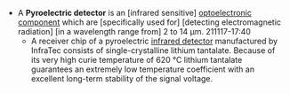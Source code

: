 - A **Pyroelectric detector** is an [infrared sensitive] [optoelectronic component](((yf6pl89dW))) which are [specifically used for] [detecting electromagnetic radiation] [in a wavelength range from] 2 to 14 µm.
211117-17:40
    - A receiver chip of a pyroelectric [infrared detector](https://www.infratec.eu/sensor-division/service-support/glossary/infrared-detector/) manufactured by InfraTec consists of single-crystalline lithium tantalate. Because of its very high curie temperature of 620 °C lithium tantalate guarantees an extremely low temperature coefficient with an excellent long-term stability of the signal voltage.
